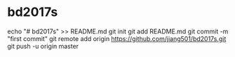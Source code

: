 # bd2017s
echo "# bd2017s" >> README.md
  git init
  git add README.md
  git commit -m "first commit"
  git remote add origin https://github.com/jiang501/bd2017s.git
  git push -u origin master
